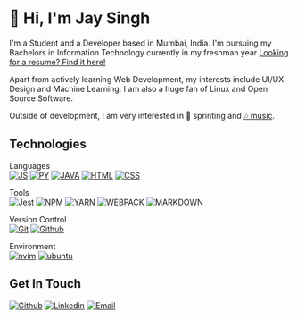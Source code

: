 <!-- [![GitHub Streak](https://streak-stats.demolab.com/?user=mathdebate09&theme=dark)](https://git.io/streak-stats) -->
# 👋 Hi, I'm Jay Singh

I'm a Student and a Developer based in Mumbai, India. I'm pursuing my Bachelors in Information Technology currently in my freshman year [Looking for a resume? Find it here!](https://drive.google.com/file/d/1Z3Z3Q4Z3Z3Q4Z3Q4Z3Q4Z3Q4Z3Q4Z3Q4/view?usp=sharing)

Apart from actively learning Web Development, my interests include UI/UX Design and Machine Learning. I am also a huge fan of Linux and Open Source Software.

Outside of development, I am very interested in 🏃 sprinting and [🎶 music](https://open.spotify.com/user/ny1ubpoozmdc1td6eszz7gi8b).

<!--
Badge format:
[![Name of Tech](https://img.shields.io/badge/-NAME_OF_TECH-000?style=for-the-badge&logo=name-of-tech)](#)

For spaces, badge text uses underscores, while the logo slug uses hyphens.
-->
## Technologies

Languages  
[![JS](https://img.shields.io/badge/-javascript-000?style=for-the-badge&logo=javascript)](#) [![PY](https://img.shields.io/badge/-python-000?style=for-the-badge&logo=python)](#) [![JAVA](https://img.shields.io/badge/Java-000000?style=for-the-badge&logo=openjdk&logoColor=ED8B00)](#) [![HTML](https://img.shields.io/badge/-HTML-000?style=for-the-badge&logo=html5)](#) [![CSS](https://img.shields.io/badge/-CSS-000?style=for-the-badge&logo=css3&logoColor=1572B6)](#)

<!-- Frameworks  
[![SASS](https://img.shields.io/badge/-SASS-000?style=for-the-badge&logo=sass)](#) [![Bootstrap](https://img.shields.io/badge/-Bootstrap-000?style=for-the-badge&logo=bootstrap)](#) [![Tailwind](https://img.shields.io/badge/-Tailwind-000?style=for-the-badge&logo=tailwind-css)](#)   -->

Tools  
[![Jest](https://img.shields.io/badge/-Jest-000?style=for-the-badge&logo=jest)](#) [![NPM](https://img.shields.io/badge/-npm-000?style=for-the-badge&logo=npm)](#) [![YARN](https://img.shields.io/badge/-yarn-000?style=for-the-badge&logo=yarn)](#) [![WEBPACK](https://img.shields.io/badge/-WEBPACK-000?style=for-the-badge&logo=WEBPACK)](#) [![MARKDOWN](https://img.shields.io/badge/-markdown-000?style=for-the-badge&logo=markdown&logoColor=E5E5E5)](#)

Version Control  
[![Git](https://img.shields.io/badge/-Git-000?style=for-the-badge&logo=git)](#) [![Github](https://img.shields.io/badge/-Github-000?style=for-the-badge&logo=github)](#)  

<!-- Backend Services  
[![docker](https://img.shields.io/badge/-docker-000?style=for-the-badge&logo=docker)](#) [![PostgreSQL](https://img.shields.io/badge/-PostgreSQL-000?style=for-the-badge&logo=postgresql&logoColor=white)](#) [![MongoDB](https://shields.io/badge/-MongoDB-000?style=for-the-badge&logo=mongodb)](#) [![AWS S3](https://img.shields.io/badge/-AWS_S3-000?style=for-the-badge&logo=amazon-s3)](#) -->
Environment  
[![nvim](https://img.shields.io/badge/-neovim-000?style=for-the-badge&logo=neovim)](#) [![ubuntu](https://img.shields.io/badge/-Ubuntu-000?style=for-the-badge&logo=ubuntu)](#)

## Get In Touch

[![Github](https://img.shields.io/badge/-Jay_Singh-000?style=for-the-badge&logo=github&logoColor=azure&color=181717)](https://github.com/mathdebate09) [![Linkedin](https://img.shields.io/badge/-Jay_Singh-000?style=for-the-badge&logo=linkedin&logoColor=azure&color=0A66C2)](https://www.linkedin.com/in/jay-s-singh/) [![Email](https://img.shields.io/badge/-Jay_Singh-000?style=for-the-badge&logo=gmail&logoColor=azure&color=EA4335)](mailto:work.jayssingh@gmail.com)
